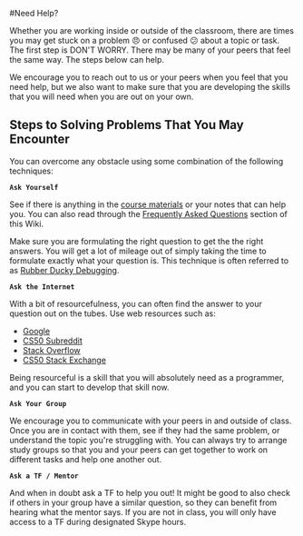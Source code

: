 #Need Help?

Whether you are working inside or outside of the classroom, there are times you may get stuck on a problem :angry: or confused :confused: about a topic or task.  The first step is DON'T WORRY. There may be many of your peers that feel the same way. The steps below can help.

We encourage you to reach out to us or your peers when you feel that you need help, but we also want to make sure that you are developing the skills that you will need when you are out on your own. 

## Steps to Solving Problems That You May Encounter

You can overcome any obstacle using some combination of the following techniques:

**``Ask Yourself``** 
  
See if there is anything in the [course materials](../tree/master/calendar) or your notes that can help you. You can also read through the [Frequently Asked Questions](https://github.com/Launch-Code/cs50x-live-2016/wiki/FAQ "FAQ") section of this Wiki.

Make sure you are formulating the right question to get the the right answers. You will get a lot of mileage out of simply taking the time to formulate exactly what your question is. This technique is often referred to as <a href="https://en.wikipedia.org/wiki/Rubber_duck_debugging" target="_blank">Rubber Ducky Debugging</a>.

**``Ask the Internet``** 
  
With a bit of resourcefulness, you can often find the answer to your question out on the tubes. Use web resources such as:
* <a href="http://google.com" target="_blank" alt="Google">Google</a> 
* <a href="https://www.reddit.com/r/cs50" target="_blank">CS50 Subreddit</a> 
* <a href="http://stackoverflow.com/search?q=cs50" target="_blank" alt="Stack Overflow">Stack Overflow</a>
* <a href="http://cs50.stackexchange.com/" target="_blank" >CS50 Stack Exchange</a> 

Being resourceful is a skill that you will absolutely need as a programmer, and you can start to develop that skill now.

**``Ask Your Group``**
  
We encourage you to communicate with your peers in and outside of class.  Once you are in contact with them, see if they had the same problem, or understand the topic you're struggling with.  You can always try to arrange study groups so that you and your peers can get together to work on different tasks and help one another out.
  
**``Ask a TF / Mentor``**
  
And when in doubt ask a TF to help you out! It might be good to also check if others in your group have a similar question, so they can benefit from hearing what the mentor says. If you are not in class, you will only have access to a TF during designated Skype hours.
